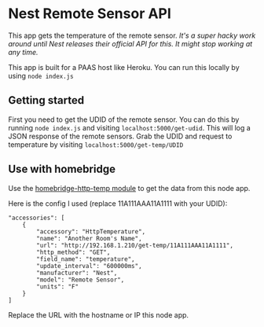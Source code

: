 # Nest Remote Sensor API

This app gets the temperature of the remote sensor. *It's a super hacky work around until Nest releases their official API for this. It might stop working at any time.*


This app is built for a PAAS host like Heroku. You can run this locally by using `node index.js`


## Getting started

First you need to get the UDID of the remote sensor. You can do this by running `node index.js` and visiting `localhost:5000/get-udid`. This will log a JSON response of the remote sensors. Grab the UDID and request to temperature by visiting `localhost:5000/get-temp/UDID`


## Use with homebridge

Use the [homebridge-http-temp module](https://www.npmjs.com/package/homebridge-http-temperature) to get the data from this node app.

Here is the config I used (replace 11A111AAA11A1111 with your UDID):

```
"accessories": [
    {
        "accessory": "HttpTemperature",
        "name": "Another Room's Name",
        "url": "http://192.168.1.210/get-temp/11A111AAA11A1111",
        "http_method": "GET",
        "field_name": "temperature",
        "update_interval": "600000ms",
		"manufacturer": "Nest",
		"model": "Remote Sensor",
		"units": "F"
    }
]
```
Replace the URL with the hostname or IP this node app.
